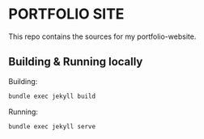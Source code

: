 # PORTFOLIO SITE
This repo contains the sources for my portfolio-website.

## Building & Running locally

Building:
```bash
bundle exec jekyll build
```

Running:
```bash
bundle exec jekyll serve
```